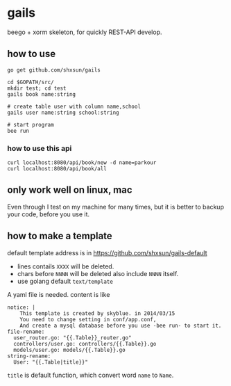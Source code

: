 gails
=====

beego + xorm skeleton, for quickly REST-API develop.

## how to use
	go get github.com/shxsun/gails

	cd $GOPATH/src/
	mkdir test; cd test
	gails book name:string

	# create table user with column name,school
	gails user name:string school:string

	# start program
	bee run

### how to use this api
	curl localhost:8080/api/book/new -d name=parkour
	curl localhost:8080/api/book/all

## only work well on linux, mac
Even through I test on my machine for many times, but it is better to backup your code, before you use it.

## how to make a template
default template address is in <https://github.com/shxsun/gails-default>

* lines contails `XXXX` will be deleted.
* chars before `NNNN` will be deleted also include `NNNN` itself.
* use golang default `text/template`

A yaml file is needed. content is like

	notice: |
		This template is created by skyblue. in 2014/03/15
		You need to change setting in conf/app.conf,
		And create a mysql database before you use -bee run- to start it.
	file-rename:
	  user_router.go: "{{.Table}}_router.go"
	  controllers/user.go: controllers/{{.Table}}.go
	  models/user.go: models/{{.Table}}.go
	string-rename:
	  User: "{{.Table|title}}"

`title` is default function, which convert word `name` to `Name`.
